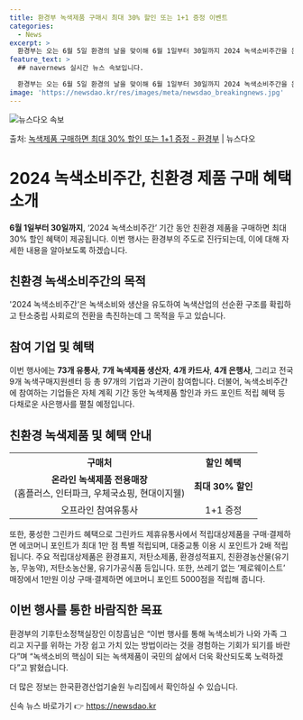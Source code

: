 ```yaml
---
title: 환경부 녹색제품 구매시 최대 30% 할인 또는 1+1 증정 이벤트
categories:
  - News
excerpt: >
  환경부는 오는 6월 5일 환경의 날을 맞이해 6월 1일부터 30일까지 2024 녹색소비주간을 운영한다고 30…
feature_text: >
  ## navernews 실시간 뉴스 속보입니다.

  환경부는 오는 6월 5일 환경의 날을 맞이해 6월 1일부터 30일까지 2024 녹색소비주간을 운영한다고 30…
image: 'https://newsdao.kr/res/images/meta/newsdao_breakingnews.jpg'
---
```


![뉴스다오 속보](https://newsdao.kr/res/images/meta/newsdao_breakingnews.jpg)

<p>출처: <a href="https://newsdao.kr/3965" rel="dofollow">녹색제품 구매하면 최대 30% 할인 또는 1+1 증정  - 환경부</a> | 뉴스다오</p>

<h1>2024 녹색소비주간, 친환경 제품 구매 혜택 소개</h1>

<p data-ke-size="size16"><b>6월 1일부터 30일까지</b>, ‘2024 녹색소비주간’ 기간 동안 친환경 제품을 구매하면 최대 30% 할인 혜택이 제공됩니다. 이번 행사는 환경부의 주도로 진行되는데, 이에 대해 자세한 내용을 알아보도록 하겠습니다. </p>

<h2 data-ke-size="size26">친환경 녹색소비주간의 목적</h2>

<p data-ke-size="size16"> '2024 녹색소비주간'은 녹색소비와 생산을 유도하여 녹색산업의 선순환 구조를 확립하고 탄소중립 사회로의 전환을 촉진하는데 그 목적을 두고 있습니다.</p>

<h2 data-ke-size="size26">참여 기업 및 혜택</h2>

<p data-ke-size="size16">이번 행사에는 <b>73개 유통사</b>, <b>7개 녹색제품 생산자</b>, <b>4개 카드사</b>, <b>4개 은행사</b>, 그리고 전국 9개 녹색구매지원센터 등 총 97개의 기업과 기관이 참여합니다. 더불어, 녹색소비주간에 참여하는 기업들은 자체 계획 기간 동안 녹색제품 할인과 카드 포인트 적립 혜택 등 다채로운 사은행사를 펼칠 예정입니다.</p>

<h2 data-ke-size="size26">친환경 녹색제품 및 혜택 안내</h2>

<table>
	<tr>
		<th>구매처</th>
		<th>할인 혜택</th>
	</tr>
	<tr>
		<td style="text-align: center; height: 17px;"><b>온라인 녹색제품 전용매장</b><br> (홈플러스, 인터파크, 우체국쇼핑, 현대이지웰)</td>
		<td style="text-align: center; height: 17px;"><b>최대 30% 할인</b></td>
	</tr>
	<tr>
		<td style="text-align: center; height: 17px;">오프라인 참여유통사</td>
		<td style="text-align: center; height: 17px;">1+1 증정</td>
	</tr>
</table>

<p data-ke-size="size16">또한, 풍성한 그린카드 혜택으로 그린카드 제휴유통사에서 적립대상제품을 구매·결제하면 에코머니 포인트가 최대 1만 점 특별 적립되며, 대중교통 이용 시 포인트가 2배 적립됩니다. 주요 적립대상제품은 환경표지, 저탄소제품, 환경성적표지, 친환경농산물(유기농, 무농약), 저탄소농산물, 유기가공식품 등입니다. 또한, 쓰레기 없는 ‘제로웨이스트’ 매장에서 1만원 이상 구매·결제하면 에코머니 포인트 5000점을 적립해 줍니다.</p>

<h2 data-ke-size="size26">이번 행사를 통한 바람직한 목표</h2>

<p data-ke-size="size16">환경부의 기후탄소정책실장인 이창흠님은 “이번 행사를 통해 녹색소비가 나와 가족 그리고 지구를 위하는 가장 쉽고 가치 있는 방법이라는 것을 경험하는 기회가 되기를 바란다”며 “녹색소비의 핵심이 되는 녹색제품이 국민의 삶에서 더욱 확산되도록 노력하겠다”고 밝혔습니다.</p>

<p data-ke-size="size16">더 많은 정보는 한국환경산업기술원 누리집에서 확인하실 수 있습니다.</p>
<p data-ke-size="size16"></p> 

신속 뉴스 바로가기 👉 <a href="https://newsdao.kr" rel="dofollow">https://newsdao.kr</a>


